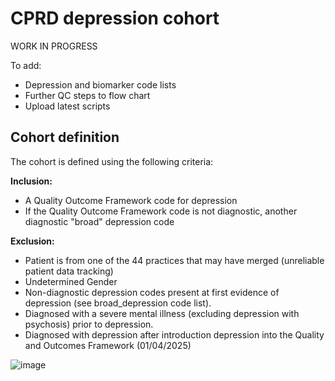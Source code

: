 # CPRD depression cohort
WORK IN PROGRESS

To add: 
  - Depression and biomarker code lists
  - Further QC steps to flow chart
  - Upload latest scripts
  

## Cohort definition
The cohort is defined using the following criteria:

**Inclusion:**
  - A Quality Outcome Framework code for depression
  - If the Quality Outcome Framework code is not diagnostic, another diagnostic "broad" depression code

**Exclusion:**
  - Patient is from one of the 44 practices that may have merged (unreliable patient data tracking)
  - Undetermined Gender
  - Non-diagnostic depression codes present at first evidence of depression (see broad_depression code list).
  - Diagnosed with a severe mental illness (excluding depression with psychosis) prior to depression.
  - Diagnosed with depression after introduction depression into the Quality and Outcomes Framework (01/04/2025)


![image](https://github.com/user-attachments/assets/62484341-d2f9-4ded-bad3-4bfb15fdfacb)

